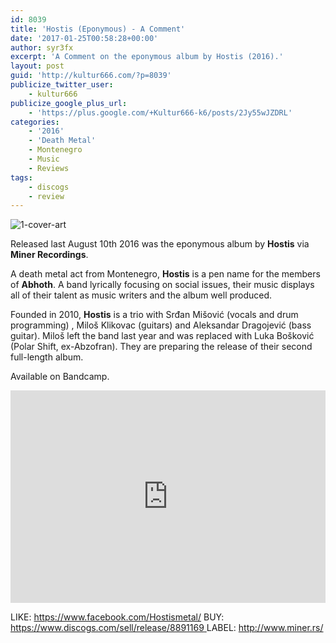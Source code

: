 ```yaml
---
id: 8039
title: 'Hostis (Eponymous) - A Comment'
date: '2017-01-25T00:58:28+00:00'
author: syr3fx
excerpt: 'A Comment on the eponymous album by Hostis (2016).'
layout: post
guid: 'http://kultur666.com/?p=8039'
publicize_twitter_user:
    - kultur666
publicize_google_plus_url:
    - 'https://plus.google.com/+Kultur666-k6/posts/2Jy55wJZDRL'
categories:
    - '2016'
    - 'Death Metal'
    - Montenegro
    - Music
    - Reviews
tags:
    - discogs
    - review
---
```


![1-cover-art](http://localhost:8080/wp-content/uploads/2017/01/1-cover-art.jpg?w=680)

Released last August 10th 2016 was the eponymous album by **Hostis** via **Miner Recordings**.

A death metal act from Montenegro, **Hostis** is a pen name for the members of **Abhoth**. A band lyrically focusing on social issues, their music displays all of their talent as music writers and the album well produced.

Founded in 2010, **Hostis** is a trio with Srđan Mišović (vocals and drum programming) , Miloš Klikovac (guitars) and Aleksandar Dragojević (bass guitar). Miloš left the band last year and was replaced with Luka Bošković (Polar Shift, ex-Abzofran). They are preparing the release of their second full-length album.

Available on Bandcamp.

<iframe style="border: 0; width: 100%; height: 340px;" src="https://bandcamp.com/EmbeddedPlayer/album=48072152/size=large/bgcol=333333/linkcol=e99708/tracklist=false/transparent=true/" seamless></iframe>

LIKE: <https://www.facebook.com/Hostismetal/>
BUY: [https://www.discogs.com/sell/release/8891169  ](https://www.discogs.com/sell/release/8891169)LABEL: <http://www.miner.rs/>